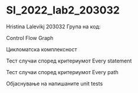 # SI_2022_lab2_203032
Hristina Lalevikj 203032
Група на код:


Control Flow Graph


Цикломатска комплексност


Тест случаи според критериумот Every statement

Тест случаи според критериумот Every path

Објаснување на напишаните unit tests
